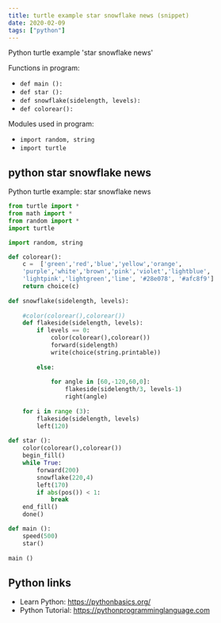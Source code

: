 ```yaml
---
title: turtle example star snowflake news (snippet)
date: 2020-02-09
tags: ["python"]
---
```

Python turtle example 'star snowflake news'

Functions in program: 
* `def main ():`
* `def star ():`
* `def snowflake(sidelength, levels):`
* `def colorear():`

Modules used in program: 
* `import random, string`
* `import turtle`

## python star snowflake news

Python turtle example: star snowflake news

```python
from turtle import *
from math import *
from random import *
import turtle

import random, string

def colorear():
	c =  ['green','red','blue','yellow','orange',
	'purple','white','brown','pink','violet','lightblue',
	'lightpink','lightgreen','lime', '#28e078', '#afc8f9']
	return choice(c)
	
def snowflake(sidelength, levels):
    
	#color(colorear(),colorear())
	def flakeside(sidelength, levels):	
		if levels == 0:
			color(colorear(),colorear())
			forward(sidelength)
			write(choice(string.printable))
			
		else:
			
			for angle in [60,-120,60,0]:
				flakeside(sidelength/3, levels-1)	
				right(angle)
	
	for i in range (3):
		flakeside(sidelength, levels)
		left(120)	
		
def star ():
	color(colorear(),colorear())
	begin_fill()
	while True:
		forward(200)
		snowflake(220,4)
		left(170)
		if abs(pos()) < 1:
			break
	end_fill()
	done()

def main ():
	speed(500)
	star()
	
main ()


```

## Python links

- Learn Python: https://pythonbasics.org/
- Python Tutorial: https://pythonprogramminglanguage.com
